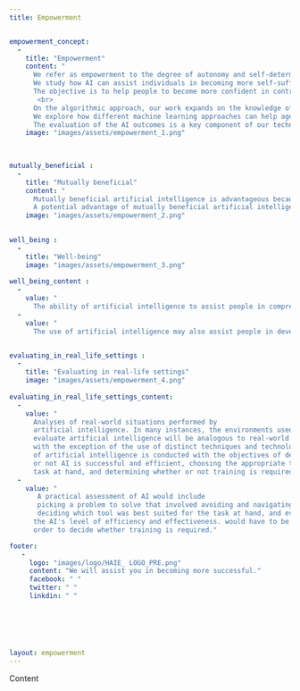 ```yaml
---
title: Empowerment


empowerment_concept: 
  -
    title: "Empowerment"
    content: "
      We refer as empowerment to the degree of autonomy and self-determination in people and in communities.
      We study how AI can assist individuals in becoming more self-sufficient and help them to advance in their goals. 
      The objective is to help people to become more confident in controlling their life and to enhance their potential to influence the world around them.
       <br>
      On the algorithmic approach, our work expands on the knowledge of AI Empowerment that explores the potential an agent perceives that it has to influence its environment. 
      We explore how different machine learning approaches can help agents to identify and learn from human interactions and adapt according to the immediate bennefit for humans.
      The evaluation of the AI outcomes is a key component of our technology to promote Trustworthy AI solutions."
    image: "images/assets/empowerment_1.png"

  
  
mutually_beneficial : 
  -
    title: "Mutually beneficial"
    content: "
      Mutually beneficial artificial intelligence is advantageous because it fosters cooperation between humans and artificial intelligence. Together, they       can work to better the world for everyone's benefit. Artificial intelligence can assist us in making better decisions and in comprehending                  information. It can help us discover innovative ways to enhance the quality of life for all individuals.
      A potential advantage of mutually beneficial artificial intelligence is that it could assist individuals in automating their life, enabling them to         complete more work without losing focus. Additionally, mutually beneficial artificial intelligence could be employed to increase the productivity of      persons completing work with it, resulting in enhanced performance."
    image: "images/assets/empowerment_2.png"

  
well_being : 
  -
    title: "Well-being"
    image: "images/assets/empowerment_3.png"
    
well_being_content :
  -
    value: "
      The ability of artificial intelligence to assist people in comprehending and adapting to new ways of life is one manner in which AI contributes to          the well-being of humans. This has the potential to assist enhance the overall quality of life for people, as well as making them feel more               comfortable and successful in their lives. Artificial intelligence has the potential to bestow a great number of advantages onto human beings. The          use of artificial intelligence may assist people in gaining a deeper understanding of their environment as well as in expanding their knowledge           base. Humans may benefit from artificial intelligence not just in terms of their ability to enhance their communication abilities but also in terms          of their ability to better grasp the world around them."
  -
    value: "
      The use of artificial intelligence may also assist people in developing a deeper understanding of themselves as well as the dynamics of their               interpersonal connections. The use of artificial intelligence may assist people in making choices and doing activities that they are already               acquainted with in a more effective manner. The human race may also benefit from the use of artificial intelligence by enhancing their ability to            remember and comprehend information.The development of self-awareness and the pursuit of purpose in one's life may both be facilitated by the use          of artificial intelligence."


evaluating_in_real_life_settings : 
  -
    title: "Evaluating in real-life settings"
    image: "images/assets/empowerment_4.png"
    
evaluating_in_real_life_settings_content:
  -
    value: "
      Analyses of real-world situations performed by 
      artificial intelligence. In many instances, the environments used to 
      evaluate artificial intelligence will be analogous to real-world environments,
      with the exception of the use of distinct techniques and technology. An assessment 
      of artificial intelligence is conducted with the objectives of determining whether
      or not AI is successful and efficient, choosing the appropriate tool for the 
      task at hand, and determining whether or not training is required."
  -
    value: "
       A practical assessment of AI would include 
       picking a problem to solve that involved avoiding and navigating obstacles, 
       deciding which tool was best suited for the task at hand, and evaluating 
      the AI's level of efficiency and effectiveness. would have to be done in 
      order to decide whether training is required."

footer:
   - 
     logo: "images/logo/HAIE_ LOGO_PRE.png"
     content: "We will assist you in becoming more successful."
     facebook: " "
     twitter: " "
     linkdin: " "
   


 
 
 
layout: empowerment
---
```



Content
